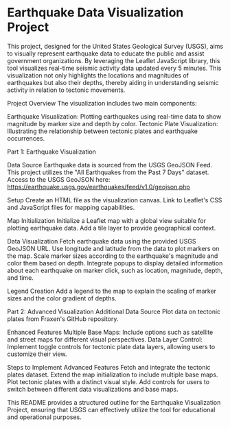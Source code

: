 # Earthquake Data Visualization Project

This project, designed for the United States Geological Survey (USGS), aims to visually represent earthquake data to educate the public and assist government organizations. By leveraging the Leaflet JavaScript library, this tool visualizes real-time seismic activity data updated every 5 minutes. This visualization not only highlights the locations and magnitudes of earthquakes but also their depths, thereby aiding in understanding seismic activity in relation to tectonic movements.

Project Overview
The visualization includes two main components:

Earthquake Visualization: Plotting earthquakes using real-time data to show magnitude by marker size and depth by color.
Tectonic Plate Visualization: Illustrating the relationship between tectonic plates and earthquake occurrences.

Part 1: Earthquake Visualization

Data Source
Earthquake data is sourced from the USGS GeoJSON Feed. This project utilizes the "All Earthquakes from the Past 7 Days" dataset. Access to the USGS GeoJSON here: https://earthquake.usgs.gov/earthquakes/feed/v1.0/geojson.php

Setup
Create an HTML file as the visualization canvas.
Link to Leaflet's CSS and JavaScript files for mapping capabilities.

Map Initialization
Initialize a Leaflet map with a global view suitable for plotting earthquake data.
Add a tile layer to provide geographical context.

Data Visualization
Fetch earthquake data using the provided USGS GeoJSON URL.
Use longitude and latitude from the data to plot markers on the map.
Scale marker sizes according to the earthquake's magnitude and color them based on depth.
Integrate popups to display detailed information about each earthquake on marker click, such as location, magnitude, depth, and time.

Legend Creation
Add a legend to the map to explain the scaling of marker sizes and the color gradient of depths.

Part 2: Advanced Visualization
Additional Data Source
Plot data on tectonic plates from Fraxen's GitHub repository.

Enhanced Features
Multiple Base Maps: Include options such as satellite and street maps for different visual perspectives.
Data Layer Control: Implement toggle controls for tectonic plate data layers, allowing users to customize their view.

Steps to Implement Advanced Features
Fetch and integrate the tectonic plates dataset.
Extend the map initialization to include multiple base maps.
Plot tectonic plates with a distinct visual style.
Add controls for users to switch between different data visualizations and base maps.


This README provides a structured outline for the Earthquake Visualization Project, ensuring that USGS can effectively utilize the tool for educational and operational purposes.






